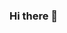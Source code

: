 ### Hi there 👋

<!--
**oforshaddy/oforshaddy** is a ✨ _special_ ✨ repository because its `README.md` (this file) appears on your GitHub profile.

I'm Shadrach
- 😄 I develop software (backend and desktop applications)
- 🌱 I’m currently learning Django and Go-lang...
- 👯 I’m looking to collaborate on backend(django) and javaFX projeects...
- 🧑‍💼 I currently work at H.I.I.T
- 👀 Want to view my projects, you are already here. Take a peep
- 💬 Ask me about anything converning software...
- 📫 Feel free to email o4codes@outlook.com, if you want to reach me ...
-->
